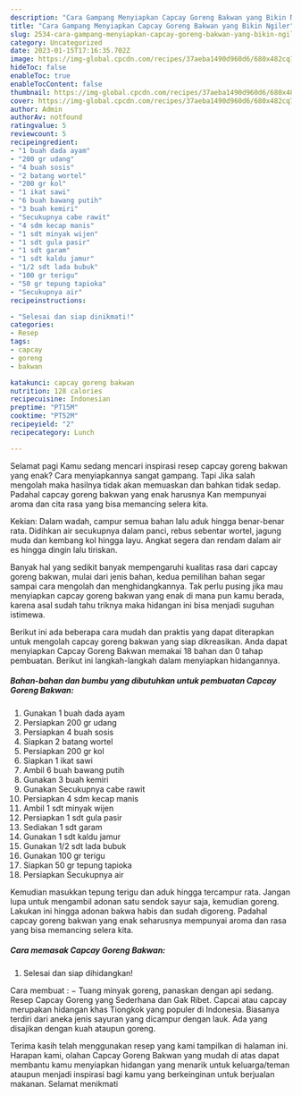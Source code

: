 ```yaml
---
description: "Cara Gampang Menyiapkan Capcay Goreng Bakwan yang Bikin Ngiler"
title: "Cara Gampang Menyiapkan Capcay Goreng Bakwan yang Bikin Ngiler"
slug: 2534-cara-gampang-menyiapkan-capcay-goreng-bakwan-yang-bikin-ngiler
category: Uncategorized
date: 2023-01-15T17:16:35.702Z
image: https://img-global.cpcdn.com/recipes/37aeba1490d960d6/680x482cq70/capcay-goreng-bakwan-foto-resep-utama.jpg
hideToc: false
enableToc: true
enableTocContent: false
thumbnail: https://img-global.cpcdn.com/recipes/37aeba1490d960d6/680x482cq70/capcay-goreng-bakwan-foto-resep-utama.jpg
cover: https://img-global.cpcdn.com/recipes/37aeba1490d960d6/680x482cq70/capcay-goreng-bakwan-foto-resep-utama.jpg
author: Admin
authorAv: notfound
ratingvalue: 5
reviewcount: 5
recipeingredient:
- "1 buah dada ayam"
- "200 gr udang"
- "4 buah sosis"
- "2 batang wortel"
- "200 gr kol"
- "1 ikat sawi"
- "6 buah bawang putih"
- "3 buah kemiri"
- "Secukupnya cabe rawit"
- "4 sdm kecap manis"
- "1 sdt minyak wijen"
- "1 sdt gula pasir"
- "1 sdt garam"
- "1 sdt kaldu jamur"
- "1/2 sdt lada bubuk"
- "100 gr terigu"
- "50 gr tepung tapioka"
- "Secukupnya air"
recipeinstructions:

- "Selesai dan siap dinikmati!"
categories:
- Resep
tags:
- capcay
- goreng
- bakwan

katakunci: capcay goreng bakwan 
nutrition: 128 calories
recipecuisine: Indonesian
preptime: "PT15M"
cooktime: "PT52M"
recipeyield: "2"
recipecategory: Lunch

---
```



Selamat pagi Kamu sedang mencari inspirasi resep capcay goreng bakwan yang enak? Cara menyiapkannya sangat gampang. Tapi Jika salah mengolah maka hasilnya tidak akan memuaskan dan bahkan tidak sedap. Padahal capcay goreng bakwan yang enak harusnya Kan mempunyai aroma dan cita rasa yang bisa memancing selera kita.


Kekian: Dalam wadah, campur semua bahan lalu aduk hingga benar-benar rata. Didihkan air secukupnya dalam panci, rebus sebentar wortel, jagung muda dan kembang kol hingga layu. Angkat segera dan rendam dalam air es hingga dingin lalu tiriskan.

Banyak hal yang sedikit banyak mempengaruhi kualitas rasa dari capcay goreng bakwan, mulai dari jenis bahan, kedua pemilihan bahan segar sampai cara mengolah dan menghidangkannya. Tak perlu pusing jika mau menyiapkan capcay goreng bakwan yang enak di mana pun kamu berada, karena asal sudah tahu triknya maka hidangan ini bisa menjadi suguhan istimewa.


Berikut ini ada beberapa cara mudah dan praktis yang dapat diterapkan untuk mengolah capcay goreng bakwan yang siap dikreasikan. Anda dapat menyiapkan Capcay Goreng Bakwan memakai 18 bahan dan 0 tahap pembuatan. Berikut ini langkah-langkah dalam menyiapkan hidangannya.

<!--inarticleads1-->

##### Bahan-bahan dan bumbu yang dibutuhkan untuk pembuatan Capcay Goreng Bakwan:

1. Gunakan 1 buah dada ayam
1. Persiapkan 200 gr udang
1. Persiapkan 4 buah sosis
1. Siapkan 2 batang wortel
1. Persiapkan 200 gr kol
1. Siapkan 1 ikat sawi
1. Ambil 6 buah bawang putih
1. Gunakan 3 buah kemiri
1. Gunakan Secukupnya cabe rawit
1. Persiapkan 4 sdm kecap manis
1. Ambil 1 sdt minyak wijen
1. Persiapkan 1 sdt gula pasir
1. Sediakan 1 sdt garam
1. Gunakan 1 sdt kaldu jamur
1. Gunakan 1/2 sdt lada bubuk
1. Gunakan 100 gr terigu
1. Siapkan 50 gr tepung tapioka
1. Persiapkan Secukupnya air


Kemudian masukkan tepung terigu dan aduk hingga tercampur rata. Jangan lupa untuk mengambil adonan satu sendok sayur saja, kemudian goreng. Lakukan ini hingga adonan bakwa habis dan sudah digoreng. Padahal capcay goreng bakwan yang enak seharusnya mempunyai aroma dan rasa yang bisa memancing selera kita. 

<!--inarticleads2-->

##### Cara memasak Capcay Goreng Bakwan:


1. Selesai dan siap dihidangkan!

Cara membuat : − Tuang minyak goreng, panaskan dengan api sedang. Resep Capcay Goreng yang Sederhana dan Gak Ribet. Capcai atau capcay merupakan hidangan khas Tiongkok yang populer di Indonesia. Biasanya terdiri dari aneka jenis sayuran yang dicampur dengan lauk. Ada yang disajikan dengan kuah ataupun goreng. 

Terima kasih telah menggunakan resep yang kami tampilkan di halaman ini. Harapan kami, olahan Capcay Goreng Bakwan yang mudah di atas dapat membantu kamu menyiapkan hidangan yang menarik untuk keluarga/teman ataupun menjadi inspirasi bagi kamu yang berkeinginan untuk berjualan makanan. Selamat menikmati

